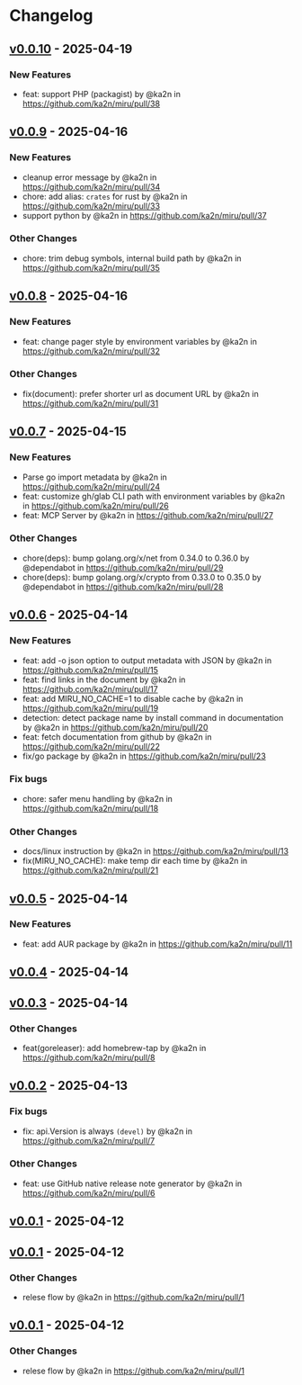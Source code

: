 # Changelog

## [v0.0.10](https://github.com/ka2n/miru/compare/v0.0.9...v0.0.10) - 2025-04-19
### New Features
- feat: support PHP (packagist) by @ka2n in https://github.com/ka2n/miru/pull/38

## [v0.0.9](https://github.com/ka2n/miru/compare/v0.0.8...v0.0.9) - 2025-04-16
### New Features
- cleanup error message by @ka2n in https://github.com/ka2n/miru/pull/34
- chore: add alias: `crates` for rust by @ka2n in https://github.com/ka2n/miru/pull/33
- support python by @ka2n in https://github.com/ka2n/miru/pull/37
### Other Changes
- chore: trim debug symbols, internal build path by @ka2n in https://github.com/ka2n/miru/pull/35

## [v0.0.8](https://github.com/ka2n/miru/compare/v0.0.7...v0.0.8) - 2025-04-16
### New Features
- feat: change pager style by environment variables  by @ka2n in https://github.com/ka2n/miru/pull/32
### Other Changes
- fix(document): prefer shorter url as document URL by @ka2n in https://github.com/ka2n/miru/pull/31

## [v0.0.7](https://github.com/ka2n/miru/compare/v0.0.6...v0.0.7) - 2025-04-15
### New Features
- Parse go import metadata by @ka2n in https://github.com/ka2n/miru/pull/24
- feat: customize gh/glab CLI path with environment variables by @ka2n in https://github.com/ka2n/miru/pull/26
- feat: MCP Server by @ka2n in https://github.com/ka2n/miru/pull/27
### Other Changes
- chore(deps): bump golang.org/x/net from 0.34.0 to 0.36.0 by @dependabot in https://github.com/ka2n/miru/pull/29
- chore(deps): bump golang.org/x/crypto from 0.33.0 to 0.35.0 by @dependabot in https://github.com/ka2n/miru/pull/28

## [v0.0.6](https://github.com/ka2n/miru/compare/v0.0.5...v0.0.6) - 2025-04-14
### New Features
- feat: add -o json option to output metadata with JSON by @ka2n in https://github.com/ka2n/miru/pull/15
- feat: find links in the document by @ka2n in https://github.com/ka2n/miru/pull/17
- feat: add MIRU_NO_CACHE=1 to disable cache by @ka2n in https://github.com/ka2n/miru/pull/19
- detection: detect package name by install command in documentation by @ka2n in https://github.com/ka2n/miru/pull/20
- feat: fetch documentation from github by @ka2n in https://github.com/ka2n/miru/pull/22
- fix/go package by @ka2n in https://github.com/ka2n/miru/pull/23
### Fix bugs
- chore: safer menu handling by @ka2n in https://github.com/ka2n/miru/pull/18
### Other Changes
- docs/linux instruction by @ka2n in https://github.com/ka2n/miru/pull/13
- fix(MIRU_NO_CACHE): make temp dir each time by @ka2n in https://github.com/ka2n/miru/pull/21

## [v0.0.5](https://github.com/ka2n/miru/compare/v0.0.4...v0.0.5) - 2025-04-14
### New Features
- feat: add AUR package by @ka2n in https://github.com/ka2n/miru/pull/11

## [v0.0.4](https://github.com/ka2n/miru/compare/v0.0.3...v0.0.4) - 2025-04-14

## [v0.0.3](https://github.com/ka2n/miru/compare/v0.0.2...v0.0.3) - 2025-04-14
### Other Changes
- feat(goreleaser): add homebrew-tap by @ka2n in https://github.com/ka2n/miru/pull/8

## [v0.0.2](https://github.com/ka2n/miru/compare/v0.0.1...v0.0.2) - 2025-04-13
### Fix bugs
- fix: api.Version is always `(devel)` by @ka2n in https://github.com/ka2n/miru/pull/7
### Other Changes
- feat: use GitHub native release note generator by @ka2n in https://github.com/ka2n/miru/pull/6

## [v0.0.1](https://github.com/ka2n/miru/compare/v0.0.0...v0.0.1) - 2025-04-12

## [v0.0.1](https://github.com/ka2n/miru/commits/v0.0.1) - 2025-04-12
### Other Changes
- relese flow by @ka2n in https://github.com/ka2n/miru/pull/1

## [v0.0.1](https://github.com/ka2n/miru/commits/v0.0.1) - 2025-04-12
### Other Changes
- relese flow by @ka2n in https://github.com/ka2n/miru/pull/1
